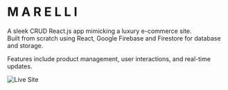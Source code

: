 # M A R E L L I

A sleek CRUD React.js app mimicking a luxury e-commerce site.  
Built from scratch using React, Google Firebase and Firestore for database and storage.

Features include product management, user interactions, and real-time updates.

![Live Site](https://img.shields.io/badge/CloudBees-1997B5&?logo=cloudbees&logoColor=white&style=for-the-badge)
